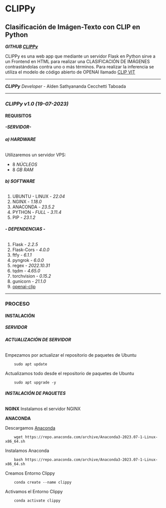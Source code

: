 # **CLIPPy**
## **Clasificación de Imágen-Texto con CLIP en Python**

***GITHUB [CLIPPy](https://github.com/Alden1320/clippy)***

CLIPPy es una web app que mediante un servidor Flask en Python sirve a un Frontend en HTML para realizar una CLASIFICACIÓN DE IMÁGENES contrastándolas contra uno o más términos. Para realizar la inferencia se utiliza el modelo de código abierto de OPENAI llamado [CLIP VIT](https://github.com/openai/CLIP)

___
***CLIPPy*** *Developer* -   Alden Sathyananda Cecchetti Taboada
___

### ***CLIPPy v1.0 (19-07-2023)*** 

#### **REQUISITOS**

##### **-SERVIDOR-**

###### **a) HARDWARE**
Utilizaremos un servidor VPS:
- 8 _NÚCLEOS_
- 8 _GB RAM_

###### **b) SOFTWARE**
1. UBUNTU - LINUX - _22.04_
2. NGINX - _1.18.0_
3. ANACONDA - _23.5.2_
4. PYTHON - _FULL_ - _3.11.4_
5. PIP - _23.1.2_

###### **- DEPENDENCIAS -**
1. Flask - _2.2.5_
2. Flask-Cors - _4.0.0_
3. ftfy - _6.1.1_
4. pyngrok - _6.0.0_
5. regex - _2022.10.31_
6. tqdm - _4.65.0_
7. torchvision - _0.15.2_
8. gunicorn - _21.1.0_
9. [openai-clip](https://github.com/openai/CLIP.git)

___
### **PROCESO**
#### **INSTALACIÓN**
##### **SERVIDOR**
###### **ACTUALIZACIÓN DE SERVIDOR**
Empezamos por actualizar el repositorio de paquetes de Ubuntu

```linux
    sudo apt update
```

Actualizamos todo desde el repositorio de paquetes de Ubuntu

```linux
    sudo apt upgrade -y
```
###### **INSTALACIÓN DE PAQUETES**
**NGINX**
Instalamos el servidor NGINX

**ANACONDA**

Descargamos [Anaconda](https://www.anaconda.com/download)

```linux
    wget https://repo.anaconda.com/archive/Anaconda3-2023.07-1-Linux-x86_64.sh
```

Instalamos Anaconda

```linux
    bash https://repo.anaconda.com/archive/Anaconda3-2023.07-1-Linux-x86_64.sh
```

Creamos Entorno Clippy

```linux
    conda create --name clippy
```

Activamos el Entorno Clippy

```linux
    conda activate clippy
```


